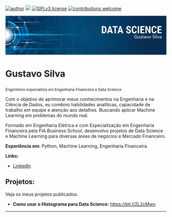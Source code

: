 [![author](https://img.shields.io/badge/author-gustavosilva-red.svg)](https://www.linkedin.com/in/gustavo-vinicius-silva) [![](https://img.shields.io/badge/python-3.7+-blue.svg)](https://www.python.org/downloads/release/python-365/) [![GPLv3 license](https://img.shields.io/badge/License-GPLv3-blue.svg)](http://perso.crans.org/besson/LICENSE.html) [![contributions welcome](https://img.shields.io/badge/contributions-welcome-brightgreen.svg?style=flat)](https://github.com/GustavoSilva95/data_science/issues)

<p align="center">
<img src="f.PNG" >
</p>

# Gustavo Silva
<sub>*Engenheiro* especialista em Engenharia Financeira e Data Science</sub>

Com o objetivo de aprimorar meus conhecimentos na Engenharia e na Ciência de Dados, eu combino habilidades analíticas, capacidade de trabalho em equipe e atenção aos detalhes. Buscando aplicar Machine Learning em problemas do mundo real.

Formado em Engenharia Elétrica e com Especialização em Engenharia Financeira pela FIA Business School, desenvolvo projetos de Data Science e Machine Learning para diversas áreas de negócios e Mercado Financeiro.

**Experiência em:** Python, Machine Learning, Engenharia Financeira.

**Links:**
* [LinkedIn](https://www.linkedin.com/in/gustavo-vinicius-silva)


## Projetos:
Veja os meus projetos publicados:

* **Como usar o Histograma para Data Science:** https://bit.l/2L2cMwy


---




